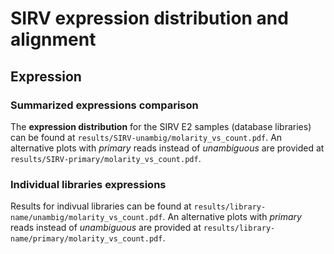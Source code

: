 # SIRV expression distribution and alignment
## Expression
### Summarized expressions comparison
The **expression distribution** for the SIRV E2 samples (database libraries) can be found at `results/SIRV-unambig/molarity_vs_count.pdf`. An alternative plots with *primary* reads instead of *unambiguous* are provided at `results/SIRV-primary/molarity_vs_count.pdf`.

### Individual libraries expressions
Results for indivual libraries can be found at `results/library-name/unambig/molarity_vs_count.pdf`. An alternative plots with *primary* reads instead of *unambiguous* are provided at `results/library-name/primary/molarity_vs_count.pdf`.
